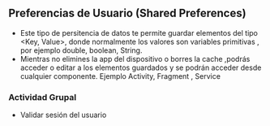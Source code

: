 ## Preferencias de Usuario (Shared Preferences)

- Este tipo de persitencia de datos te permite guardar elementos del tipo <Key, Value>, 
  donde normalmente los valores son variables primitivas , por ejemplo double, boolean, String.
- Mientras no elimines la app del dispositivo o borres la cache ,podrás acceder o editar a  los elementos 
  guardados y se podrán acceder desde cualquier componente. Ejemplo Activity, Fragment , Service
  

### Actividad Grupal
  - Validar sesión del usuario
